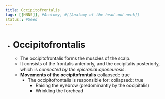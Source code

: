 ```yaml
---
title: Occipitofrontalis
tags: [[HNNS]], #Anatomy, #[[Anatomy of the head and neck]] 
status:: #Seed
---
```


- # Occipitofrontalis
	- The occipitofrontalis forms the muscles of the scalp.
	- It consists of the frontalis anteriorly, and the occipitalis posteriorly, which is *connected by the epicranial aponeurosis*.
	- **Movements of the occipitofrontalis**
	  collapsed:: true
		- The occipitofrontalis is responsible for:
		  collapsed:: true
			- Raising the eyebrow (predominantly by the occipitalis)
			- Wrinkling the forehead